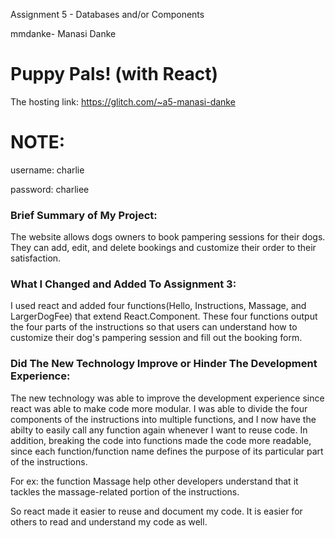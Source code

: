  Assignment 5 - Databases and/or Components
 
 mmdanke- Manasi Danke

# Puppy Pals! (with React)

The hosting link: https://glitch.com/~a5-manasi-danke
# NOTE: 
username: charlie

password: charliee

### Brief Summary of My Project:

The website allows dogs owners to book pampering sessions for their dogs. They can add, edit, and delete bookings and customize their order to their satisfaction.

### What I Changed and Added To Assignment 3:

I used react and added four functions(Hello, Instructions, Massage, and LargerDogFee) that extend React.Component. These four functions output the four parts of the instructions so that users can understand how to customize their dog's pampering session and fill out the booking form.

### Did The New Technology Improve or Hinder The Development Experience:

The new technology was able to improve the development experience since react was able to make code more modular. I was able to divide the four components of the instructions into multiple functions, and I now have the abilty to easily call any function again whenever I want to reuse code. In addition, breaking the code into functions made the code more readable, since each function/function name defines the purpose of its particular part of the instructions. 

For ex: the function Massage help other developers understand that it tackles the massage-related portion of the instructions.

So react made it easier to reuse and document my code. It is easier for others to read and understand my code as well.

